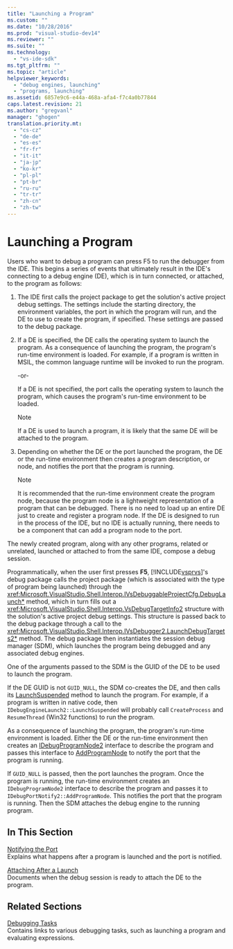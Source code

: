 ```yaml
---
title: "Launching a Program"
ms.custom: ""
ms.date: "10/28/2016"
ms.prod: "visual-studio-dev14"
ms.reviewer: ""
ms.suite: ""
ms.technology: 
  - "vs-ide-sdk"
ms.tgt_pltfrm: ""
ms.topic: "article"
helpviewer_keywords: 
  - "debug engines, launching"
  - "programs, launching"
ms.assetid: 6857e9c6-e44a-468a-afa4-f7c4a0b77844
caps.latest.revision: 21
ms.author: "gregvanl"
manager: "ghogen"
translation.priority.mt: 
  - "cs-cz"
  - "de-de"
  - "es-es"
  - "fr-fr"
  - "it-it"
  - "ja-jp"
  - "ko-kr"
  - "pl-pl"
  - "pt-br"
  - "ru-ru"
  - "tr-tr"
  - "zh-cn"
  - "zh-tw"
---
```

# Launching a Program
Users who want to debug a program can press F5 to run the debugger from the IDE. This begins a series of events that ultimately result in the IDE's connecting to a debug engine (DE), which is in turn connected, or attached, to the program as follows:  
  
1.  The IDE first calls the project package to get the solution's active project debug settings. The settings include the starting directory, the environment variables, the port in which the program will run, and the DE to use to create the program, if specified. These settings are passed to the debug package.  
  
2.  If a DE is specified, the DE calls the operating system to launch the program. As a consequence of launching the program, the program's run-time environment is loaded. For example, if a program is written in MSIL, the common language runtime will be invoked to run the program.  
  
     -or-  
  
     If a DE is not specified, the port calls the operating system to launch the program, which causes the program's run-time environment to be loaded.  
  
    > [!NOTE]
    >  If a DE is used to launch a program, it is likely that the same DE will be attached to the program.  
  
3.  Depending on whether the DE or the port launched the program, the DE or the run-time environment then creates a program description, or node, and notifies the port that the program is running.  
  
    > [!NOTE]
    >  It is recommended that the run-time environment create the program node, because the program node is a lightweight representation of a program that can be debugged. There is no need to load up an entire DE just to create and register a program node. If the DE is designed to run in the process of the IDE, but no IDE is actually running, there needs to be a component that can add a program node to the port.  
  
 The newly created program, along with any other programs, related or unrelated, launched or attached to from the same IDE, compose a debug session.  
  
 Programmatically, when the user first presses **F5**, [!INCLUDE[vsprvs](../../code-quality/includes/vsprvs_md.md)]'s debug package calls the project package (which is associated with the type of program being launched) through the <xref:Microsoft.VisualStudio.Shell.Interop.IVsDebuggableProjectCfg.DebugLaunch*> method, which in turn fills out a <xref:Microsoft.VisualStudio.Shell.Interop.VsDebugTargetInfo2> structure with the solution's active project debug settings. This structure is passed back to the debug package through a call to the <xref:Microsoft.VisualStudio.Shell.Interop.IVsDebugger2.LaunchDebugTargets2*> method. The debug package then instantiates the session debug manager (SDM), which launches the program being debugged and any associated debug engines.  
  
 One of the arguments passed to the SDM is the GUID of the DE to be used to launch the program.  
  
 If the DE GUID is not `GUID_NULL`, the SDM co-creates the DE, and then calls its [LaunchSuspended](../../extensibility/debugger/reference/idebugenginelaunch2-launchsuspended.md) method to launch the program. For example, if a program is written in native code, then `IDebugEngineLaunch2::LaunchSuspended` will probably call `CreateProcess` and `ResumeThread` (Win32 functions) to run the program.  
  
 As a consequence of launching the program, the program's run-time environment is loaded. Either the DE or the run-time environment then creates an [IDebugProgramNode2](../../extensibility/debugger/reference/idebugprogramnode2.md) interface to describe the program and passes this interface to [AddProgramNode](../../extensibility/debugger/reference/idebugportnotify2-addprogramnode.md) to notify the port that the program is running.  
  
 If `GUID_NULL` is passed, then the port launches the program. Once the program is running, the run-time environment creates an `IDebugProgramNode2` interface to describe the program and passes it to `IDebugPortNotify2::AddProgramNode`. This notifies the port that the program is running. Then the SDM attaches the debug engine to the running program.  
  
## In This Section  
 [Notifying the Port](../../extensibility/debugger/notifying-the-port.md)  
 Explains what happens after a program is launched and the port is notified.  
  
 [Attaching After a Launch](../../extensibility/debugger/attaching-after-a-launch.md)  
 Documents when the debug session is ready to attach the DE to the program.  
  
## Related Sections  
 [Debugging Tasks](../../extensibility/debugger/debugging-tasks.md)  
 Contains links to various debugging tasks, such as launching a program and evaluating expressions.